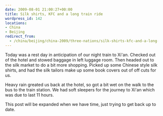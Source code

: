 ```yaml
---
date: 2009-08-01 21:00:27+00:00
title: Silk shirts, KFC and a long train ride
wordpress_id: 142
locations:
- China
- Beijing
redirect_from:
  - /china/beijing/china-2009/three-nations/silk-shirts-kfc-and-a-long-train-ride/
---
```


Today was a rest day in anticipation of our night train to Xi'an. Checked out of the hotel and stowed baggage in left luggage room. Then headed out to the silk market to do a bit more shopping. Picked up some Chinese style silk shirts, and had the silk tailors make up some book covers out of off cuts for us.

Heavy rain greated us back at the hotel, so got a bit wet on the walk to the bus to the train station. We had soft sleepers for the journey to Xi'an which was due to last 11 hours.

This post will be expanded when we have time, just trying to get back up to date.
